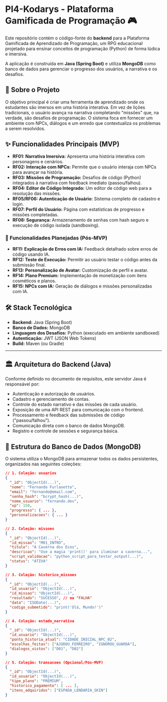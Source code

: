 # PI4-Kodarys - Plataforma Gamificada de Programação 🎮

Este repositório contém o código-fonte do **backend** para a Plataforma Gamificada de Aprendizado de Programação, um RPG educacional projetado para ensinar conceitos de programação (Python) de forma lúdica e imersiva.

A aplicação é construída em **Java (Spring Boot)** e utiliza **MongoDB** como banco de dados para gerenciar o progresso dos usuários, a narrativa e os desafios.

## 📖 Sobre o Projeto

O objetivo principal é criar uma ferramenta de aprendizado onde os estudantes são imersos em uma história interativa. Em vez de lições tradicionais, o usuário avança na narrativa completando "missões" que, na verdade, são desafios de programação. O sistema foca em fornecer um ambiente com NPCs, diálogos e um enredo que contextualiza os problemas a serem resolvidos.

## ✨ Funcionalidades Principais (MVP)

* **RF01: Narrativa Imersiva:** Apresenta uma história interativa com personagens e cenários.
* **RF02: Interação com NPCs:** Permite que o usuário interaja com NPCs para avançar na história.
* **RF03: Missões de Programação:** Desafios de código (Python) integrados à narrativa com feedback imediato (passou/falhou).
* **RF04: Editor de Código Integrado:** Um editor de código web para a resolução das missões.
* **RF05/RF06: Autenticação de Usuário:** Sistema completo de cadastro e login.
* **RF07: Perfil do Usuário:** Página com estatísticas de progresso e missões completadas.
* **RF08: Segurança:** Armazenamento de senhas com hash seguro e execução de código isolada (sandboxing).

### 🚀 Funcionalidades Planejadas (Pós-MVP)

* **RF11: Explicação de Erros com IA:** Feedback detalhado sobre erros de código usando IA.
* **RF12: Teste de Execução:** Permitir ao usuário testar o código antes da submissão final.
* **RF13: Personalização de Avatar:** Customização de perfil e avatar.
* **RF14: Plano Premium:** Implementação de monetização com itens cosméticos e planos.
* **RF15: NPCs com IA:** Geração de diálogos e missões personalizadas com IA.

## 🛠️ Stack Tecnológica

* **Backend:** Java (Spring Boot)
* **Banco de Dados:** MongoDB
* **Linguagem dos Desafios:** Python (executado em ambiente sandboxed)
* **Autenticação:** JWT (JSON Web Tokens)
* **Build:** Maven (ou Gradle)

---

## 🏛️ Arquitetura do Backend (Java)

Conforme definido no documento de requisitos, este servidor Java é responsável por:

* Autenticação e autorização de usuários.
* Cadastro e gerenciamento de contas.
* Controle do estado narrativo e das missões de cada usuário.
* Exposição de uma API REST para comunicação com o frontend.
* Processamento e feedback das submissões de código ("passou/falhou").
* Comunicação direta com o banco de dados MongoDB.
* Registro e controle de sessões e segurança básica.

## 🍃 Estrutura do Banco de Dados (MongoDB)

O sistema utiliza o MongoDB para armazenar todos os dados persistentes, organizados nas seguintes coleções:

```json
// 1. Coleção: usuarios
{
  "_id": "ObjectId(...)",
  "nome": "Fernando Furlanetto",
  "email": "fernando@email.com",
  "senha_hash": "bcrypt_hash(...)",
  "nome_usuario": "fernando.dev",
  "xp": 150,
  "progresso": { ... },
  "personalizacoes": { ... }
}

// 2. Coleção: missoes
{
  "_id": "ObjectId(...)",
  "id_missao": "M01_INTRO",
  "titulo": "A Caverna dos Ecos",
  "descricao": "Use a magia 'print()' para iluminar a caverna...",
  "script_validacao": "python_script_para_testar_output(...)",
  "status": "ATIVA"
}

// 3. Coleção: historico_missoes
{
  "_id": "ObjectId(...)",
  "id_usuario": "ObjectId(...)",
  "id_missao": "ObjectId(...)",
  "resultado": "SUCESSO", // ou "FALHA"
  "data": "ISODate(...)",
  "codigo_submetido": "print('Olá, Mundo!')"
}

// 4. Coleção: estado_narrativa
{
  "_id": "ObjectId(...)",
  "id_usuario": "ObjectId(...)",
  "ponto_historia_atual": "CIDADE_INICIAL_NPC_02",
  "escolhas_feitas": ["AJUDOU_FERREIRO", "IGNOROU_GUARDA"],
  "dialogos_vistos": ["D01", "D02"]
}

// 5. Coleção: transacoes (Opcional/Pós-MVP)
{
  "_id": "ObjectId(...)",
  "id_usuario": "ObjectId(...)",
  "tipo_plano": "PREMIUM",
  "historico_pagamento": [ ... ],
  "itens_adquiridos": ["ESPADA_LENDARIA_SKIN"]
}
